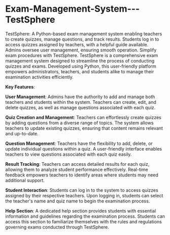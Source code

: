 # Exam-Management-System---TestSphere
 TestSphere: A Python-based exam management system enabling teachers to create quizzes, manage questions, and track results. Students log in to access quizzes assigned by teachers, with a helpful guide available. Admins oversee user management, ensuring smooth operation. Simplify exam procedures with TestSphere.
TestSphere is a comprehensive exam management system designed to streamline the process of conducting quizzes and exams. Developed using Python, this user-friendly platform empowers administrators, teachers, and students alike to manage their examination activities efficiently.

**Key Features**:

**User Management**:
Admins have the authority to add and manage both teachers and students within the system.
Teachers can create, edit, and delete quizzes, as well as manage questions associated with each quiz.

**Quiz Creation and Management**:
Teachers can effortlessly create quizzes by adding questions from a diverse range of topics.
The system allows teachers to update existing quizzes, ensuring that content remains relevant and up-to-date.

**Question Management**:
Teachers have the flexibility to add, delete, or update individual questions within a quiz.
A user-friendly interface enables teachers to view questions associated with each quiz easily.

**Result Tracking**:
Teachers can access detailed results for each quiz, allowing them to analyze student performance effectively.
Real-time feedback empowers teachers to identify areas where students may need additional support.

**Student Interaction**:
Students can log in to the system to access quizzes assigned by their respective teachers.
Upon logging in, students can select the teacher's name and quiz name to begin the examination process.

**Help Section**:
A dedicated help section provides students with essential information and guidelines regarding the examination process.
Students can access this section to familiarize themselves with the rules and regulations governing exams conducted through TestSphere.
